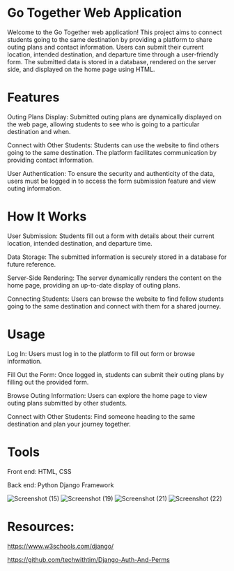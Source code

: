 # Go Together Web Application
Welcome to the Go Together web application! This project aims to connect students going to the same destination by providing a platform to share outing plans and contact information. Users can submit their current location, intended destination, and departure time through a user-friendly form. The submitted data is stored in a database, rendered on the server side, and displayed on the home page using HTML.

# Features

Outing Plans Display:
Submitted outing plans are dynamically displayed on the web page, allowing students to see who is going to a particular destination and when.

Connect with Other Students:
Students can use the website to find others going to the same destination. The platform facilitates communication by providing contact information.

User Authentication:
To ensure the security and authenticity of the data, users must be logged in to access the form submission feature and view outing information.

# How It Works

User Submission:
Students fill out a form with details about their current location, intended destination, and departure time.

Data Storage:
The submitted information is securely stored in a database for future reference.

Server-Side Rendering:
The server dynamically renders the content on the home page, providing an up-to-date display of outing plans.

Connecting Students:
Users can browse the website to find fellow students going to the same destination and connect with them for a shared journey.

# Usage

Log In:
Users must log in to the platform to fill out form or browse information.

Fill Out the Form:
Once logged in, students can submit their outing plans by filling out the provided form.

Browse Outing Information:
Users can explore the home page to view outing plans submitted by other students.

Connect with Other Students:
Find someone heading to the same destination and plan your journey together.

# Tools

Front end: HTML, CSS

Back end: Python Django Framework

![Screenshot (15)](https://github.com/Ifethecoder/gotogether/assets/103268343/65b5e311-7b00-4353-9059-5f384088d8f7)
![Screenshot (19)](https://github.com/Ifethecoder/gotogether/assets/103268343/0b41d9c4-9fc1-4aaf-8afa-b79d6bbda527)
![Screenshot (21)](https://github.com/Ifethecoder/gotogether/assets/103268343/9cfa007d-f0d0-4784-8120-d65b0b034c54)
![Screenshot (22)](https://github.com/Ifethecoder/gotogether/assets/103268343/49217008-b295-4bba-a9f8-80c19c550889)

# Resources:
https://www.w3schools.com/django/

https://github.com/techwithtim/Django-Auth-And-Perms

